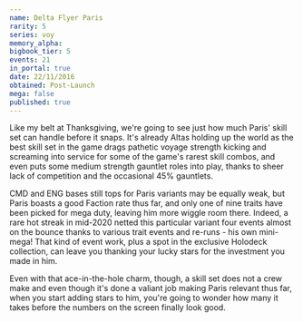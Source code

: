 ```yaml
---
name: Delta Flyer Paris
rarity: 5
series: voy
memory_alpha:
bigbook_tier: 5
events: 21
in_portal: true
date: 22/11/2016
obtained: Post-Launch
mega: false
published: true
---
```


Like my belt at Thanksgiving, we're going to see just how much Paris' skill set can handle before it snaps. It's already Altas holding up the world as the best skill set in the game drags pathetic voyage strength kicking and screaming into service for some of the game's rarest skill combos, and even puts some medium strength gauntlet roles into play, thanks to sheer lack of competition and the occasional 45% gauntlets.

CMD and ENG bases still tops for Paris variants may be equally weak, but Paris boasts a good Faction rate thus far, and only one of nine traits have been picked for mega duty, leaving him more wiggle room there. Indeed, a rare hot streak in mid-2020 netted this particular variant four events almost on the bounce thanks to various trait events and re-runs - his own mini-mega! That kind of event work, plus a spot in the exclusive Holodeck collection, can leave you thanking your lucky stars for the investment you made in him.

Even with that ace-in-the-hole charm, though, a skill set does not a crew make and even though it's done a valiant job making Paris relevant thus far, when you start adding stars to him, you're going to wonder how many it takes before the numbers on the screen finally look good.
